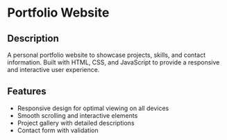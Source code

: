# Portfolio Website

## Description

A personal portfolio website to showcase projects, skills, and contact information. Built with HTML, CSS, and JavaScript to provide a responsive and interactive user experience.

## Features

- Responsive design for optimal viewing on all devices
- Smooth scrolling and interactive elements
- Project gallery with detailed descriptions
- Contact form with validation
